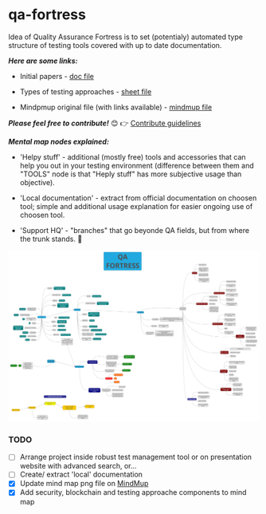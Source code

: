 # qa-fortress

Idea of Quality Assurance Fortress is to set (potentialy) automated type structure of testing tools covered with up to date documentation.

***Here are some links:***

* Initial papers - [doc file](https://docs.google.com/document/d/1xOxVAY6QLKMddnGBApYQdoiHpAf2g4mUwWk3Ibrwkpg/edit?usp=sharing)

* Types of testing approaches - [sheet file](https://docs.google.com/spreadsheets/d/1pBx5GVdU08WgqkFdxSwlHzpEs4Ok-rYyHtbq_byiQSk/edit?usp=sharing)

* Mindpmup original file (with links available) - [mindmup file](https://atlas.mindmup.com/degordianqa/qa_fortress/index.html)

***Please feel free to contribute!*** :blush: 
:point_right: [Contribute guidelines](https://github.com/degordian/qa-fortress/blob/master/docs/CONTRIBUTING.md)

***Mental map nodes explained:***
* 'Helpy stuff' - additional (mostly free) tools and accessories that can help you out in your testing environment (difference between them and "TOOLS" node is that "Heply stuff" has more subjective usage than objective).

* 'Local documentation' - extract from official documentation on choosen tool; simple and additional usage explanation for easier ongoing use of choosen tool.

* 'Support HQ' - "branches" that go beyonde QA fields, but from where the trunk stands. :palm_tree:

![Mind map](QA%20Fortress%20mind%20map.png)

### TODO

- [ ] Arrange project inside robust test management tool or on presentation website with advanced search, or...
- [ ] Create/ extract 'local' documentation
- [x] Update mind map png file on [MindMup](https://www.mindmup.com/)
- [x] Add security, blockchain and testing approache components to mind map
